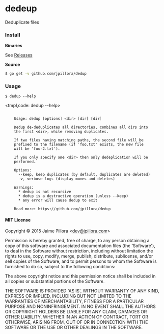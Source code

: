 # dedeup

Deduplicate files

### Install

**Binaries**

See [Releases](https://github.com/jpillora/dedup/releases/latest)

**Source**

``` sh
$ go get -v github.com/jpillora/dedup
```

### Usage

```
$ dedup --help
```

<tmpl,code: dedup --help>
```

	Usage: dedup [options] <dir> [dir] [dir]

	Dedup de-deduplicates all directories, combines all dirs into
	the first <dir>, while removing duplicates.

	If two files having matching paths, the second file will be
	prefixed to the filename (if 'foo.txt' exists, the new file
	will be 'foo-2.txt').

	If you only specify one <dir> then only dedeplication will be
	performed.
	
	Options:
	  --keep, keep duplicates (by default, duplicates are deleted)
	  -v, verbose logs (display moves and deletes)

	Warnings:
	  * dedup is not recursive
	  * dedup is a destructive operation (unless --keep)
	  * any error will cause dedup to exit

	Read more: https://github.com/jpillora/dedup

```
</tmpl>

#### MIT License

Copyright © 2015 Jaime Pillora &lt;dev@jpillora.com&gt;

Permission is hereby granted, free of charge, to any person obtaining
a copy of this software and associated documentation files (the
'Software'), to deal in the Software without restriction, including
without limitation the rights to use, copy, modify, merge, publish,
distribute, sublicense, and/or sell copies of the Software, and to
permit persons to whom the Software is furnished to do so, subject to
the following conditions:

The above copyright notice and this permission notice shall be
included in all copies or substantial portions of the Software.

THE SOFTWARE IS PROVIDED 'AS IS', WITHOUT WARRANTY OF ANY KIND,
EXPRESS OR IMPLIED, INCLUDING BUT NOT LIMITED TO THE WARRANTIES OF
MERCHANTABILITY, FITNESS FOR A PARTICULAR PURPOSE AND NONINFRINGEMENT.
IN NO EVENT SHALL THE AUTHORS OR COPYRIGHT HOLDERS BE LIABLE FOR ANY
CLAIM, DAMAGES OR OTHER LIABILITY, WHETHER IN AN ACTION OF CONTRACT,
TORT OR OTHERWISE, ARISING FROM, OUT OF OR IN CONNECTION WITH THE
SOFTWARE OR THE USE OR OTHER DEALINGS IN THE SOFTWARE.